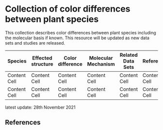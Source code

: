 # Collection of color differences between plant species
This collection describes color differences between plant species including the molecular basis if known. This resource will be updated as new data sets and studies are released.


| Species  | Effected structure | Color difference | Molecular Mechanism | Related Data Sets | Reference |
| -------- | ------------------ |  --------------- | ------------------- | ----------------- | --------- |
| Content Cell  | Content Cell  | Content Cell  | Content Cell  | Content Cell  | Content Cell  | 
| Content Cell  | Content Cell  | Content Cell  | Content Cell  | Content Cell  | Content Cell  | 


latest update: 28th November 2021

## References
